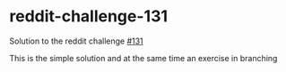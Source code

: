 reddit-challenge-131
====================

Solution to the reddit challenge [#131](http://www.reddit.com/r/dailyprogrammer/comments/1heozl/070113_challenge_131_easy_who_tests_the_tests/)

This is the simple solution and at the same time an exercise in branching
